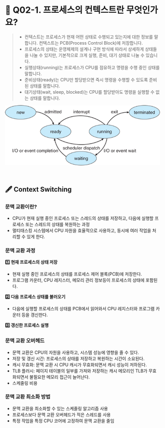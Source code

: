 # 🎤 Q02-1. 프로세스의 컨텍스트란 무엇인가요?

> - 컨텍스트는 프로세스가 현재 어떤 상태로 수행되고 있는지에 대한 정보를 말합니다. 컨텍스트는 PCB(Process Control Block)에 저장합니다.
> - 프로세스의 상태는 운영체제의 설계나 구현 방식에 따라서 상세하게 상태들을 나눌 수 있지만, 기본적으로 크게 실행, 준비, 대기 상태로 나눌 수 있습니다.
> - 실행상태(running)는 프로세스가 CPU를 점유하고 명령을 수행 중인 상태를 말합니다.
> - 준비상태(ready)는 CPU만 할당받으면 즉시 명령을 수행할 수 있도록 준비된 상태를 말합니다.
> - 대기상태(wait, sleep, blocked)는 CPU를 할당받아도 명령을 실행할 수 없는 상태를 말합니다.

<p align="center">
    <img src="/운영체제/jaeseok/img/프로세스의 상태.jpg" width=""/>
</p>

<br/>

## 🖋️ Context Switching

### 문맥 교환이란?

- CPU가 현재 실행 중인 프로세스 또는 스레드의 상태를 저장하고, 다음에 실행할 프로세스 또는 스레드의 상태를 복원하는 과정
- 멀티태스킹 시스템에서 CPU 자원을 효율적으로 사용하고, 동시에 여러 작업을 처리할 수 있게 한다.

### 문맥 교환 과정

**1️⃣ 현재 프로세스의 상태 저장**

- 현재 실행 중인 프로세스의 상태를 프로세스 제어 블록(PCB)에 저장한다.
- 프로그램 카운터, CPU 레지스터, 메모리 관리 정보등이 프로세스의 상태에 포함된다.

**2️⃣ 다음 프로세스 상태를 불러오기**

- 다음에 실행할 프로세스의 상태를 PCB에서 읽어와서 CPU 레지스터와 프로그램 카운터 등을 갱신한다.

**3️⃣ 갱신한 프로세스 실행**

### 문맥 교환 오버헤드

- 문맥 교환은 CPU의 자원을 사용하고, 시스템 성능에 영향을 줄 수 있다.
- 저장 및 갱신 시간: 프로세스의 상태를 저장하고 복원하는 시간이 소요된다.
- 캐시 무효화: 문맥 교환 시 CPU 캐시가 무효화되면서 캐시 성능이 저하된다.
- TLB 플러시: 페이지 테이블의 일부를 가져와 저장하는 캐시 메모리인 TLB가 무효화되면서 불필요한 메모리 접근이 늘어난다.
- 스케줄링 비용

### 문맥 교환 최소화 방법

- 문맥 교환을 최소화할 수 있는 스케줄링 알고리즘 사용
- 프로세스보다 문맥 교환 오버헤드가 적은 스레드를 사용
- 특정 작업을 특정 CPU 코어에 고정하여 문맥 교환을 줄임